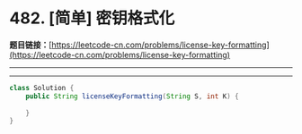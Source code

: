 # 482. [简单] 密钥格式化

**题目链接：**[https://leetcode-cn.com/problems/license-key-formatting](https://leetcode-cn.com/problems/license-key-formatting)

---

<Cards card="leetcode_482_license-key-formatting"></Cards>

---

```java
class Solution {
    public String licenseKeyFormatting(String S, int K) {
        
    }
}
```